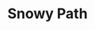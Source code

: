---
layout: illustration
title: Snowy Path
type: photo, holga
description: Personal Photograph
alt: Double exposure of fishing nets and buoys
medium: Medium Format Photograph Print 
large-image: snowy-path.jpg
small-image: snowy-path.jpg
size: 1000x1000
---